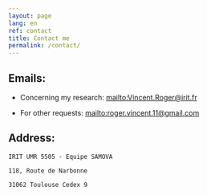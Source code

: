 ```yaml
---
layout: page
lang: en
ref: contact
title: Contact me
permalink: /contact/
---
```


## Emails:

* Concerning my research: <mailto:Vincent.Roger@irit.fr>

* For other requests: <mailto:roger.vincent.11@gmail.com>

## Address:

    IRIT UMR 5505 - Equipe SAMOVA

    118, Route de Narbonne

    31062 Toulouse Cedex 9